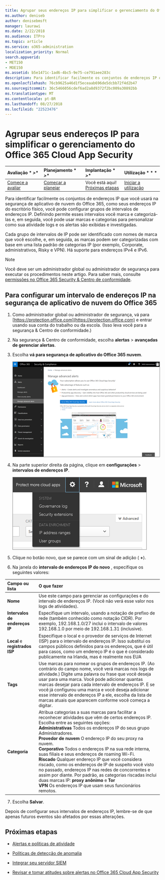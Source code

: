 ```yaml
---
title: Agrupar seus endereços IP para simplificar o gerenciamento do Office 365 Cloud App Security
ms.author: deniseb
author: denisebmsft
manager: laurawi
ms.date: 2/22/2018
ms.audience: ITPro
ms.topic: article
ms.service: o365-administration
localization_priority: Normal
search.appverid:
- MET150
- MOE150
ms.assetid: b5e1471c-1ad6-4bc5-9e75-ce791aee283c
description: Para identificar facilmente os conjuntos de endereços IP que você usará na segurança de aplicativo de nuvem do Office 365, como seus endereços IP do escritório físico, você pode configurar grupos de intervalos de endereços IP.
ms.openlocfilehash: 76cb9625a46d1f5eceaab696de5dcbb72f4d2b47
ms.sourcegitcommit: 36c5466056cdef6ad2a8d9372f2bc009a30892bb
ms.translationtype: MT
ms.contentlocale: pt-BR
ms.lasthandoff: 08/27/2018
ms.locfileid: "22523476"
---
```

# <a name="group-your-ip-addresses-to-simplify-management-in-office-365-cloud-app-security"></a>Agrupar seus endereços IP para simplificar o gerenciamento do Office 365 Cloud App Security
  
|Avaliação * *\>**|Planejamento * *\>**|Implantação * *\>**|Utilização * * *|
|:-----|:-----|:-----|:-----|
|[Comece a avaliar](office-365-cas-overview.md) <br/> |[Começar a planejar](get-ready-for-office-365-cas.md) <br/> |Você está aqui!  <br/> [Próximas etapas](#next-steps) <br/> |[Iniciar a utilização](utilization-activities-for-ocas.md) <br/> |
   
Para identificar facilmente os conjuntos de endereços IP que você usará na segurança de aplicativo de nuvem do Office 365, como seus endereços IP do escritório físico, você pode configurar grupos de intervalos de endereços IP. Definindo permite esses intervalos você marca e categorizá-las e, em seguida, você pode usar marcas e categorias para personalizar como sua atividade logs e os alertas são exibidas e investigadas.
  
Cada grupo de intervalos de IP pode ser identificado com nomes de marca que você escolhe, e, em seguida, as marcas podem ser categorizadas com base em uma lista padrão de categorias IP (por exemplo, Corporate, administrativos, Risky e VPN). Há suporte para endereços IPv4 e IPv6.
  
> [!NOTE]
> Você deve ser um administrador global ou administrador de segurança para executar os procedimentos neste artigo. Para saber mais, consulte [permissões no Office 365 Security &amp; Centro de conformidade](permissions-in-the-security-and-compliance-center.md). 
  
## <a name="to-set-up-an-ip-address-range-in-office-365-cloud-app-security"></a>Para configurar um intervalo de endereços IP na segurança de aplicativo de nuvem do Office 365

1. Como administrador global ou administrador de segurança, vá para [https://protection.office.com](https://protection.office.com) e entrar usando sua conta do trabalho ou da escola. (Isso leva você para a segurança &amp; Centro de conformidade.) 
    
2. Na segurança &amp; Centro de conformidade, escolha **alertas** \> **avançadas de gerenciar alertas**.
    
3. Escolha **vá para segurança de aplicativo do Office 365 nuvem**.
    
    ![Na segurança &amp; Centro de conformidade, escolha gerenciar alertas avançadas para ir à segurança de aplicativo de nuvem do Office 365](media/958632d4-03e3-4ade-8e22-d5509db6fca7.png)
  
4. Na parte superior direita da página, clique em **configurações** \> **intervalos de endereços IP**.
    
    ![Em segurança de aplicativo de nuvem O365, escolha configurações para acessar as configurações do sistema e dados](media/f6c48ee3-39b4-4b5a-8252-b6493b7bcd3d.png)
  
5. Clique no botão novo, que se parece com um sinal de adição ( **+**).
    
6. Na janela do **intervalo de endereços IP do novo** , especifique os seguintes valores: 
    
|**Campo ou lista**|**O que fazer**|
|:-----|:-----|
|**Nome** <br/> |Use este campo para gerenciar as configurações e do intervalo de endereços IP. (Você não verá esse valor nos logs de atividades).  <br/> |
|**Intervalos de endereços IP** <br/> |Especifique um intervalo, usando a notação de prefixo de rede (também conhecido como notação CIDR). Por exemplo, 192.168.1.0/27 inclui o intervalo de valores 192.168.1.0 por meio de 192.168.1.31 (inclusive).  <br/> |
|**Local** e **registrados ISP** <br/> |Especifique o local e o provedor de serviços de Internet (ISP) para o intervalo de endereços IP. Isso substitui os campos públicos definidos para os endereços, que é útil para casos, como um endereço IP é o que é considerado publicamente na Irlanda, mas é realmente nos EUA  <br/> |
|**Tags** <br/> |Use marcas para nomear os grupos de endereços IP. (Ao contrário do campo nome, você verá marcas nos logs de atividade.) Digite uma palavra ou frase que você deseja usar para uma marca. Você pode adicionar quantas marcas desejar para cada intervalo de endereços IP. E se você já configurou uma marca e você deseja adicionar esse intervalo de endereços IP a ele, escolha da lista de marcas atuais que aparecem conforme você começa a digitar.  <br/> |
|**Categoria** <br/> | Atribua categorias a suas marcas para facilitar a reconhecer atividades que vêm de certos endereços IP. Escolha entre as seguintes opções:<br/> **Administrativas** Todos os endereços IP do seus grupo Administradores.  <br/> **Provedor de nuvem** O endereço IP do seu proxy na nuvem.  <br/> **Corporativo** Todos o endereços IP na sua rede interna, suas filiais e seus endereços de roaming Wi-Fi.  <br/> **Riscado** Qualquer endereço IP que você considera riscado, como os endereços de IP de suspeito você visto no passado, endereços IP nas redes de concorrentes e assim por diante. Por padrão, as categorias riscadas inclui duas marcas IP: **proxy anônimo** e **Tor** <br/> **VPN** Os endereços IP que usam seus funcionários remotos.  <br/> |
   
7. Escolha **Salvar**.
    
Depois de configurar seus intervalos de endereços IP, lembre-se de que apenas futuros eventos são afetados por essas alterações.
  
## <a name="next-steps"></a>Próximas etapas

- [Alertas e políticas de atividade](activity-policies-and-alerts.md)
    
- [Políticas de detecção de anomalia](anomaly-detection-policies-in-ocas.md)
    
- [Integrar seu servidor SIEM](integrate-your-siem-server-with-office-365-cas.md)
    
- [Revisar e tomar atitudes sobre alertas no Office 365 Cloud App Security](review-office-365-cas-alerts.md)
    

